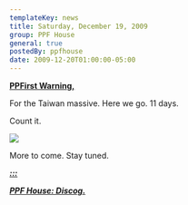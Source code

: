 ```yaml
---
templateKey: news
title: Saturday, December 19, 2009
group: PPF House
general: true
postedBy: ppfhouse
date: 2009-12-20T01:00:00-05:00
---
```

[**PPFirst Warning,**](http://ppfhouse.bandcamp.com)

For the Taiwan massive. Here we go. 11 days.

Count it.

[![](http://photos-e.ak.fbcdn.net/hphotos-ak-snc3/hs017.snc3/12441_384225450502_640110502_10384508_3558262_n.jpg)](http://photos-e.ak.fbcdn.net/hphotos-ak-snc3/hs017.snc3/12441_384225450502_640110502_10384508_3558262_n.jpg)

More to come. Stay tuned.

[***:::*** ](http://ppfhouse.bandcamp.com)

[***PPF House: Discog.***](http://ppfhouse.bandcamp.com)
